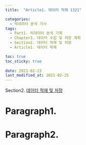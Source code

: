 ```yaml
---
title:  "Article1. 데이터 적재 1321"

categories:
  - 빅데이터 분석 기사
tags: 
  - Part1. 빅데이터 분석 기획
  - Chapter3. 데이터 수집 및 저장 계획
  - Section2. 데이터 적재 및 저장
  - Article1. 데이터 적재

toc: true
toc_sticky: true
 
date: 2021-02-23
last_modified_at: 2021-02-25
---
```


Section2. [데이터 적재 및 저장]()

# Paragraph1.

# Paragraph2.